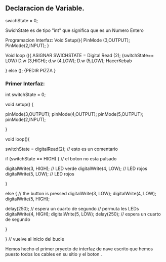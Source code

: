 ## Declaracion de Variable.

swichState = 0;

SwichState es de tipo "int" 
que significa que es un Numero Entero

Programacion Interfaz:
Void Setup(){
      PinMode (3,OUTPUT);
      PinMode(2,INPUT);
      }
      
Void loop (){ ASIGNAR SWICHSTATE = Digital Read (2);
(switchState== LOW)
 D.w (3,HIGH);
 d.w (4,LOW);
 D.w (5,LOW);
 HacerKebab
 
 }
 else (); 
 {PEDIR PIZZA }
 
### Primer Interfaz:
 
 int switchState = 0;

void setup() {

pinMode(3,OUTPUT);
pinMode(4,OUTPUT);
pinMode(5,OUTPUT);
pinMode(2,INPUT);

}

void loop(){

switchState = digitalRead(2);
// esto es un comentario

if (switchState == HIGH) {
// el boton no esta pulsado

digitalWrite(3, HIGH); // LED verde
digitalWrite(4, LOW); // LED rojos
digitalWrite(5, LOW); // LED rojos

}

else { // the button is pressed
digitalWrite(3, LOW);
digitalWrite(4, LOW);
digitalWrite(5, HIGH);

delay(250); // espera un cuarto de segundo
// permuta les LEDs
digitalWrite(4, HIGH);
digitalWrite(5, LOW);
delay(250); // espera un cuarto de segundo

}

} // vuelve al inicio del bucle

Hemos hecho el primer pryecto de interfaz de nave escrito que hemos puesto todos los cables en su sitio y el boton .







